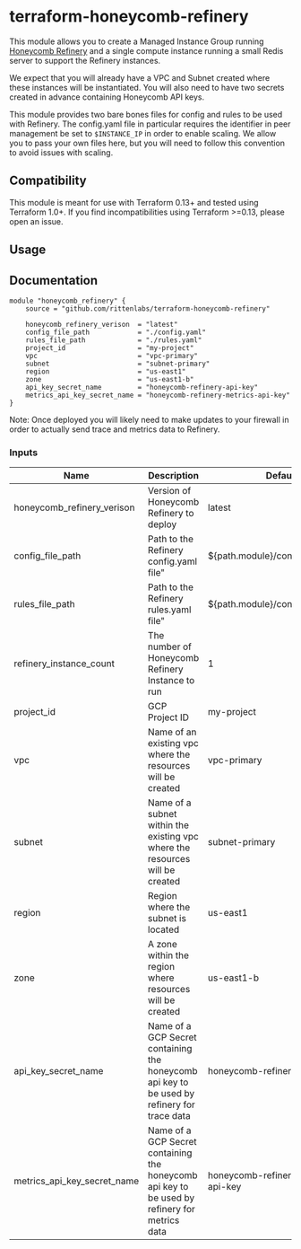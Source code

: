 # terraform-honeycomb-refinery

This module allows you to create a Managed Instance Group running [Honeycomb Refinery](https://docs.honeycomb.io/manage-data-volume/refinery/) and a single compute instance running a small Redis server to support the Refinery instances.

We expect that you will already have a VPC and Subnet created where these instances will be instantiated. You will also need to have two secrets created in advance containing Honeycomb API keys.

This module provides two bare bones files for config and rules to be used with Refinery. The config.yaml file in particular requires the identifier in peer management be set to `$INSTANCE_IP` in order to enable scaling. We allow you to pass your own files here, but you will need to follow this convention to avoid issues with scaling.

## Compatibility

This module is meant for use with Terraform 0.13+ and tested using Terraform 1.0+. If you find incompatibilities using Terraform >=0.13, please open an issue.

## Usage

## Documentation

```hcl
module "honeycomb_refinery" {
    source = "github.com/rittenlabs/terraform-honeycomb-refinery"

    honeycomb_refinery_verison  = "latest"
    config_file_path            = "./config.yaml"
    rules_file_path             = "./rules.yaml"
    project_id                  = "my-project"
    vpc                         = "vpc-primary"
    subnet                      = "subnet-primary"
    region                      = "us-east1"
    zone                        = "us-east1-b"
    api_key_secret_name         = "honeycomb-refinery-api-key"
    metrics_api_key_secret_name = "honeycomb-refinery-metrics-api-key"
}

```

Note: Once deployed you will likely need to make updates to your firewall in order to actually send trace and metrics data to Refinery.

### Inputs

| Name                        | Description                                                                                   | Default                            | Required |
| --------------------------- | --------------------------------------------------------------------------------------------- | ---------------------------------- | -------- |
| honeycomb_refinery_verison  | Version of Honeycomb Refinery to deploy                                                       | latest                             | yes      |
| config_file_path            | Path to the Refinery config.yaml file"                                                        | ${path.module}/config/config.yaml  | no       |
| rules_file_path             | Path to the Refinery rules.yaml file"                                                         | ${path.module}/config/rules.yaml   | no       |
| refinery_instance_count     | The number of Honeycomb Refinery Instance to run                                              | 1                                  | no       |
| project_id                  | GCP Project ID                                                                                | my-project                         | yes      |
| vpc                         | Name of an existing vpc where the resources will be created                                   | vpc-primary                        | yes      |
| subnet                      | Name of a subnet within the existing vpc where the resources will be created                  | subnet-primary                     | yes      |
| region                      | Region where the subnet is located                                                            | us-east1                           | yes      |
| zone                        | A zone within the region where resources will be created                                      | us-east1-b                         | yes      |
| api_key_secret_name         | Name of a GCP Secret containing the honeycomb api key to be used by refinery for trace data   | honeycomb-refinery-api-key         | yes      |
| metrics_api_key_secret_name | Name of a GCP Secret containing the honeycomb api key to be used by refinery for metrics data | honeycomb-refinery-metrics-api-key | yes      |
